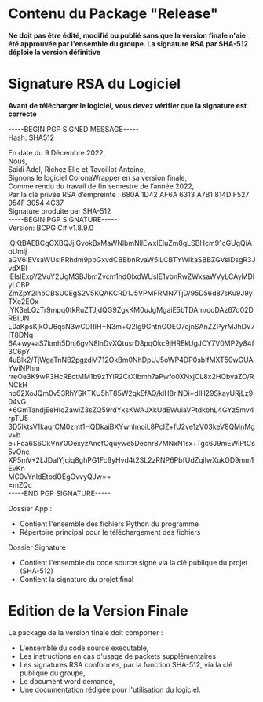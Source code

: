 # Contenu du Package "Release"

**Ne doit pas être édité, modifié ou publié sans que la version finale n'aie été approuvée par l'ensemble du groupe. La signature RSA par SHA-512 déploie la version définitive**

# Signature RSA du Logiciel

**Avant de télécharger le logiciel, vous devez vérifier que la signature est correcte**

-----BEGIN PGP SIGNED MESSAGE-----<br>
Hash: SHA512<br>

En date du 9 Décembre 2022,<br>
Nous,<br>
Saidi Adel, Richez Elie et Tavoillot Antoine,<br>
Signons le logiciel CoronaWrapper en sa version finale,<br>
Comme rendu du travail de fin semestre de l’année 2022,<br>
Par la clé privée RSA d’empreinte : 680A 1D42 AF6A 6313 A7B1 814D F527 954F 3054 4C37<br>
Signature produite par SHA-512<br>
-----BEGIN PGP SIGNATURE-----<br>
Version: BCPG C# v1.8.9.0<br>

iQKtBAEBCgCXBQJjiGvokBxMaWNlbmNlIEwxIEluZm8gLSBHcm91cGUgQiAoUmlj<br>
aGV6IEVsaWUsIFRhdm9pbGxvdCBBbnRvaW5lLCBTYWlkaSBBZGVsIDsgR3JvdXBl<br>
IEIsIExpY2VuY2UgMSBJbmZvcm1hdGlxdWUsIE1vbnRwZWxsaWVyLCAyMDIyLCBP<br>
ZmZpY2lhbCBSU0EgS2V5KQAKCRD1J5VPMFRMN7TjD/95D56d87sKu9J9yTXe2EOx<br>
jYK3eLQzTr9mpq0tkRuZTJjdQG9ZgkKM0uJgMgaiE5bTDAm/coDAz67d02DRBIUN<br>
L0aKpsKjkOU6qsN3wCDRIH+N3m+Q2Ig9GntnGOEO7ojnSAnZZPyrMJhDV7IT8DNq<br>
6A+wy+aS7kmh5Dhj6gvN8lnDvXQtusrD8pqOkc9jHREkUgJCY7V0MP2y84f3C6pY<br>
4uBlk2/TjWgaTnNB2pgzdM712OkBm0NhDpUJ5oWP4DP0sblfMXT50wGUAYwiNPhm<br>
rreOe3K9wP3HcREctMM1b9z1YlR2CrXIbmh7aPwfo0XNxjCL8x2HQbvaZO/RNCkH<br>
no62XoJQm0v53RhYSKTKU5hT85W2qkEfAQ/klH8rlNDi+dIH29SkayURjLz904vG<br>
+6GmTandjEeHIqZawiZ3sZQ59rdYxsKWAJXkUdEWuiaVPtdkbhL4GYz5mv4rpTU5<br>
3D5IktsV1kaqrCM0zmt1HQDkaiBXYwnlmoiL8PcIZ+fU2ve1zV03keV8QMnMgv+b<br>
e+Foa6S6OkVnY0OexyzAncfOquywe5Decnr87MNxN1sx+Tgc6J9mEWlPtCs5vOne<br>
XP5mV+2LJDaIYjqiq8ghPG1Fc9yHvd4t2SL2zRNP6PbfUdZqiIwXukOD9mm1EvKn<br>
MC0vYnIdEtbdOEgOvvyQJw==<br>
=mZQc<br>
-----END PGP SIGNATURE-----<br>

Dossier App :

- Contient l'ensemble des fichiers Python du programme
- Répertoire principal pour le téléchargement des fichiers

Dossier Signature

- Contient l'ensemble du code source signé via la clé publique du projet (SHA-512)
- Contient la signature du projet final

# Edition de la Version Finale

Le package de la version finale doit comporter :

- L'ensemble du code source executable,
- Les instructions en cas d'usage de packets supplémentaires
- Les signatures RSA conformes, par la fonction SHA-512, via la clé publique du groupe,
- Le document word demandé,
- Une documentation rédigée pour l'utilisation du logiciel.
